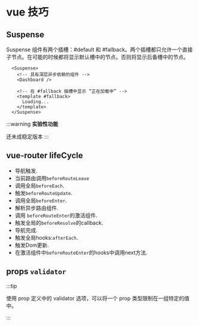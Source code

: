 # vue 技巧

## Suspense

Suspense 组件有两个插槽：#default 和 #fallback。两个插槽都只允许一个直接子节点。在可能的时候都将显示默认槽中的节点。否则将显示后备槽中的节点。

```template
  <Suspense>
    <!-- 具有深层异步依赖的组件 -->
    <Dashboard />

    <!-- 在 #fallback 插槽中显示 “正在加载中” -->
    <template #fallback>
      Loading...
    </template>
  </Suspense>
```

:::warning
  **实验性功能**

  还未成稳定版本
:::

## vue-router lifeCycle

* 导航触发.
* 当前路由调用`beforeRouteLeave`
* 调用全局`beforeEach`.
* 触发`beforeRouteUpdate`.
* 调用全局`beforeEnter`.
* 解析异步路由组件.
* 调用 `beforeRouteEnter`的激活组件.
* 触发全局的`beforeResolve`的callback.
* 导航完成.
* 触发全局hooks:`afterEach`.
* 触发Dom更新.
* 在激活组件中`beforeRouteEnter`的hooks中调用next方法.

## props `validator`

:::tip

   使用 prop 定义中的 validator 选项，可以将一个 prop 类型限制在一组特定的值中。

:::